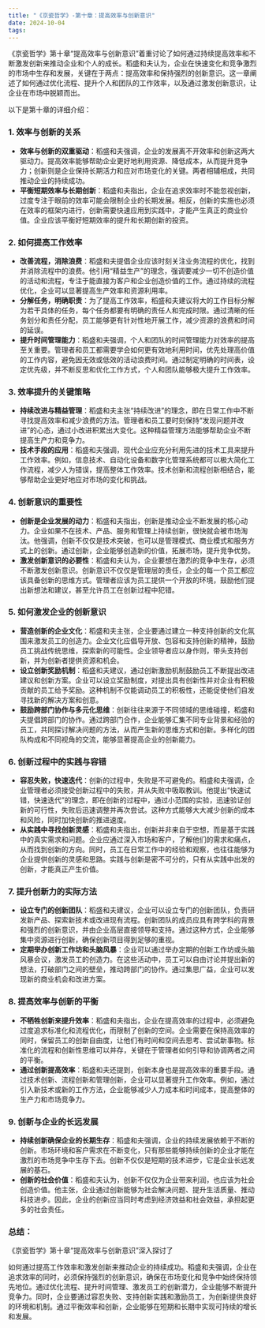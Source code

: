 ```yaml
---
title: "《京瓷哲学》-第十章：提高效率与创新意识"
date: 2024-10-04
tags: 
---
```

《京瓷哲学》第十章“提高效率与创新意识”着重讨论了如何通过持续提高效率和不断激发创新来推动企业和个人的成长。稻盛和夫认为，企业在快速变化和竞争激烈的市场中生存和发展，关键在于两点：提高效率和保持强烈的创新意识。这一章阐述了如何通过优化流程、提升个人和团队的工作效率，以及通过激发创新意识，让企业在市场中脱颖而出。

以下是第十章的详细介绍：

### 1. **效率与创新的关系**
   - **效率与创新的双重驱动**：稻盛和夫强调，企业的发展离不开效率和创新这两大驱动力。提高效率能够帮助企业更好地利用资源、降低成本，从而提升竞争力；创新则是企业保持长期活力和应对市场变化的关键。两者相辅相成，共同推动企业的持续成功。
   - **平衡短期效率与长期创新**：稻盛和夫指出，企业在追求效率时不能忽视创新，过度专注于眼前的效率可能会限制企业的长期发展。相反，创新的实施也必须在效率的框架内进行，创新需要快速应用到实践中，才能产生真正的商业价值。企业应该平衡好短期效率的提升和长期创新的投资。

### 2. **如何提高工作效率**
   - **改善流程，消除浪费**：稻盛和夫提倡企业应该时刻关注业务流程的优化，找到并消除流程中的浪费。他引用“精益生产”的理念，强调要减少一切不创造价值的活动和流程，专注于能直接为客户和企业创造价值的工作。通过持续的流程优化，企业可以显著提高生产效率和资源利用率。
   - **分解任务，明确职责**：为了提高工作效率，稻盛和夫建议将大的工作目标分解为若干具体的任务，每个任务都要有明确的责任人和完成时限。通过清晰的任务划分和责任分配，员工能够更有针对性地开展工作，减少资源的浪费和时间的延误。
   - **提升时间管理能力**：稻盛和夫强调，个人和团队的时间管理能力对效率的提高至关重要。管理者和员工都需要学会如何更有效地利用时间，优先处理高价值的工作内容，避免因无效或低效的活动浪费时间。通过制定明确的时间表，设定优先级，并不断反思和优化工作方式，个人和团队能够极大提升工作效率。

### 3. **效率提升的关键策略**
   - **持续改进与精益管理**：稻盛和夫主张“持续改进”的理念，即在日常工作中不断寻找提高效率和减少浪费的方法。管理者和员工要时刻保持“发现问题并改进”的心态，通过小改进积累出大变化。这种精益管理方法能够帮助企业不断提高生产力和竞争力。
   - **技术手段的应用**：稻盛和夫强调，现代企业应充分利用先进的技术工具来提升工作效率。例如，信息技术、自动化设备和数字化管理系统都可以极大简化工作流程，减少人为错误，提高整体工作效率。技术创新和流程创新相结合，能够帮助企业更好地应对市场的变化和挑战。

### 4. **创新意识的重要性**
   - **创新是企业发展的动力**：稻盛和夫指出，创新是推动企业不断发展的核心动力。企业如果不在技术、产品、服务和管理上持续创新，很快就会被市场淘汰。他强调，创新不仅仅是技术突破，也可以是管理模式、商业模式和服务方式上的创新。通过创新，企业能够创造新的价值，拓展市场，提升竞争优势。
   - **激发创新意识的必要性**：稻盛和夫认为，企业要想在激烈的竞争中生存，必须不断激发创新意识。创新意识不仅仅是管理层的责任，企业的每一个员工都应该具备创新的思维方式。管理者应该为员工提供一个开放的环境，鼓励他们提出新想法和建议，甚至允许员工在创新过程中犯错。

### 5. **如何激发企业的创新意识**
   - **营造创新的企业文化**：稻盛和夫主张，企业要通过建立一种支持创新的文化氛围来激发员工的创造力。企业文化应倡导开放、包容和支持创新的精神，鼓励员工挑战传统思维，探索新的可能性。企业领导者应以身作则，带头支持创新，并为创新者提供资源和机会。
   - **设立创新奖励机制**：稻盛和夫建议，通过创新激励机制鼓励员工不断提出改进建议和创新方案。企业可以设立奖励制度，对提出具有创新性并对企业有积极贡献的员工给予奖励。这种机制不仅能调动员工的积极性，还能促使他们自发寻找新的解决方案和创意。
   - **鼓励跨部门协作与多元化思维**：创新往往来源于不同领域的思维碰撞，稻盛和夫提倡跨部门的协作。通过跨部门合作，企业能够汇集不同专业背景和经验的员工，共同探讨解决问题的方法，从而产生新的思维方式和创新。多样化的团队构成和不同视角的交流，能够显著提高企业的创新能力。

### 6. **创新过程中的实践与容错**
   - **容忍失败，快速迭代**：创新的过程中，失败是不可避免的。稻盛和夫强调，企业管理者必须接受创新过程中的失败，并从失败中吸取教训。他提出“快速试错，快速迭代”的理念，即在创新的过程中，通过小范围的实验，迅速验证创新的可行性，失败后迅速调整并再次尝试。这种方式能够大大减少创新的成本和风险，同时加快创新的推进速度。
   - **从实践中寻找创新灵感**：稻盛和夫指出，创新并非来自于空想，而是基于实践中的真实需求和问题。企业应通过深入市场和客户，了解他们的需求和痛点，从而找到创新的方向。同时，员工在日常工作中的经验和观察，也往往能够为企业提供创新的灵感和思路。实践与创新是密不可分的，只有从实践中出发的创新，才能真正产生价值。

### 7. **提升创新力的实际方法**
   - **设立专门的创新团队**：稻盛和夫建议，企业可以设立专门的创新团队，负责研发新产品、探索新技术或改进现有流程。创新团队的成员应具有跨学科的背景和强烈的创新意识，并由企业高层直接领导和支持。通过这种方式，企业能够集中资源进行创新，确保创新项目得到足够的重视。
   - **定期举办创新工作坊和头脑风暴**：企业可以通过举办定期的创新工作坊或头脑风暴会议，激发员工的创造力。在这些活动中，员工可以自由讨论并提出新的想法，打破部门之间的壁垒，推动跨部门的协作。通过集思广益，企业可以发现新的商业机会和改进方案。

### 8. **提高效率与创新的平衡**
   - **不牺牲创新来提升效率**：稻盛和夫指出，企业在提高效率的过程中，必须避免过度追求标准化和流程优化，而限制了创新的空间。企业需要在保持高效率的同时，保留员工的创新自由度，让他们有时间和空间去思考、尝试新事物。标准化的流程和创新性思维可以并存，关键在于管理者如何引导和协调两者之间的平衡。
   - **通过创新提高效率**：稻盛和夫还提到，创新本身也是提高效率的重要手段。通过技术创新、流程创新和管理创新，企业可以显著提升工作效率。例如，通过引入新技术或新的工作方法，企业能够减少人力成本和时间成本，提高整体的生产力和市场竞争力。

### 9. **创新与企业的长远发展**
   - **持续创新确保企业的长期生存**：稻盛和夫强调，企业的持续发展依赖于不断的创新。市场环境和客户需求在不断变化，只有那些能够持续创新的企业才能在激烈的市场竞争中生存下去。创新不仅仅是短期的技术进步，它是企业长远发展的基石。
   - **创新的社会价值**：稻盛和夫认为，创新不仅仅为企业带来利润，也应该为社会创造价值。他主张，企业通过创新能够为社会解决问题、提升生活质量、推动科技进步。因此，企业的创新应当同时考虑到经济效益和社会效益，承担起更多的社会责任。

### 总结：
《京瓷哲学》第十章“提高效率与创新意识”深入探讨了

如何通过提高工作效率和激发创新来推动企业的持续成功。稻盛和夫强调，企业在追求效率的同时，必须保持强烈的创新意识，确保在市场变化和竞争中始终保持领先地位。通过优化流程、提升时间管理、激发员工的创新潜力，企业能够不断提升竞争力。同时，企业要通过容忍失败、支持创新实践和激励员工，为创新提供良好的环境和机制。通过平衡效率和创新，企业能够在短期和长期中实现可持续的增长和发展。
